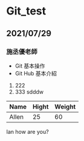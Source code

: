 # Git_test
## 2021/07/29
### 施丞優老師

- Git 基本操作
- Git Hub 基本介紹

1. 222
2. 333
sdddw

Name | Hight | Weight
-----|-------|----
Allen| 25| 60

Ian how are you?
